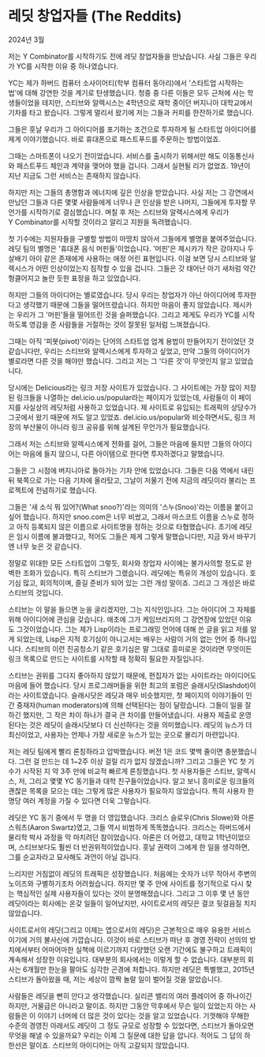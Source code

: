 # 레딧 창업자들 (The Reddits)

2024년 3월

저는 Y Combinator를 시작하기도 전에 레딧 창업자들을 만났습니다. 사실 그들은 우리가 YC를 시작한 이유 중 하나였습니다.

YC는 제가 하버드 컴퓨터 소사이어티(학부 컴퓨터 동아리)에서 '스타트업 시작하는 법'에 대해 강연한 것을 계기로 탄생했습니다. 청중 중 다른 이들은 모두 근처에 사는 학생들이었을 테지만, 스티브와 알렉시스는 4학년으로 재학 중이던 버지니아 대학교에서 기차를 타고 왔습니다. 그렇게 멀리서 왔기에 저는 그들과 커피를 한잔하기로 했습니다.

그들은 훗날 우리가 그 아이디어를 포기하는 조건으로 투자하게 될 스타트업 아이디어를 제게 이야기했습니다. 바로 휴대폰으로 패스트푸드를 주문하는 방법이었죠.

그때는 스마트폰이 나오기 전이었습니다. 서비스를 출시하기 위해서만 해도 이동통신사와 패스트푸드 체인과 계약을 맺어야 했을 겁니다. 그래서 실현될 리가 없었죠. 19년이 지난 지금도 그런 서비스는 존재하지 않습니다.

하지만 저는 그들의 총명함과 에너지에 깊은 인상을 받았습니다. 사실 저는 그 강연에서 만났던 그들과 다른 몇몇 사람들에게 너무나 큰 인상을 받은 나머지, 그들에게 투자할 무언가를 시작하기로 결심했습니다. 며칠 후 저는 스티브와 알렉시스에게 우리가 Y Combinator를 시작할 것이라고 알리고 지원을 독려했습니다.

첫 기수에는 지원자들을 구별할 방법이 마땅치 않아서 그들에게 별명을 붙여주었습니다. 레딧 팀의 별명은 '휴대폰 음식 머핀들'이었습니다. '머핀'은 제시카가 작은 강아지나 두 살배기 아이 같은 존재에게 사용하는 애정 어린 표현입니다. 이걸 보면 당시 스티브와 알렉시스가 어떤 인상이었는지 짐작할 수 있을 겁니다. 그들은 갓 태어난 아기 새처럼 약간 헝클어지고 놀란 듯한 표정을 하고 있었습니다.

하지만 그들의 아이디어는 별로였습니다. 당시 우리는 창업자가 아닌 아이디어에 투자한다고 생각했기 때문에 그들을 떨어뜨렸습니다. 하지만 마음이 좋지 않았습니다. 제시카는 우리가 그 '머핀'들을 떨어뜨린 것을 슬퍼했습니다. 그리고 제게도 우리가 YC를 시작하도록 영감을 준 사람들을 거절하는 것이 잘못된 일처럼 느껴졌습니다.

그때는 아직 '피봇(pivot)'이라는 단어의 스타트업 업계 용법이 만들어지기 전이었던 것 같습니다만, 우리는 스티브와 알렉시스에게 투자하고 싶었고, 만약 그들의 아이디어가 별로라면 다른 것을 해야만 했습니다. 그리고 저는 그 '다른 것'이 무엇인지 알고 있었습니다.

당시에는 Delicious라는 링크 저장 사이트가 있었습니다. 그 사이트에는 가장 많이 저장된 링크들을 나열하는 del.icio.us/popular라는 페이지가 있었는데, 사람들이 이 페이지를 사실상의 레딧처럼 사용하고 있었습니다. 제 사이트로 유입되는 트래픽의 상당수가 그곳에서 왔기 때문에 저도 알고 있었죠. del.icio.us/popular와 비슷하면서도, 링크 저장의 부산물이 아니라 링크 공유를 위해 설계된 무언가가 필요했습니다.

그래서 저는 스티브와 알렉시스에게 전화를 걸어, 그들은 마음에 들지만 그들의 아이디어는 마음에 들지 않으니, 다른 아이템으로 한다면 투자하겠다고 말했습니다.

그들은 그 시점에 버지니아로 돌아가는 기차 안에 있었습니다. 그들은 다음 역에서 내린 뒤 북쪽으로 가는 다음 기차에 올라탔고, 그날이 저물기 전에 지금의 레딧이라 불리는 프로젝트에 전념하기로 했습니다.

그들은 '새 소식 뭐 있어?(What snoo?)'라는 의미의 '스누(Snoo)'라는 이름을 붙이고 싶어 했습니다. 하지만 snoo.com은 너무 비쌌고, 그래서 마스코트 이름을 스누로 정하고 아직 등록되지 않은 이름으로 사이트명을 정하는 것으로 타협했습니다. 초기에 레딧은 임시 이름에 불과했다고, 적어도 그들은 제게 그렇게 말했습니다만, 지금 와서 바꾸기엔 너무 늦은 것 같습니다.

정말로 위대한 모든 스타트업이 그렇듯, 회사와 창업자 사이에는 불가사의할 정도로 완벽한 조화가 있습니다. 특히 스티브가 그랬습니다. 레딧에는 특유의 개성이 있습니다. 호기심 많고, 회의적이며, 즐길 준비가 되어 있는 그런 개성 말이죠. 그리고 그 개성은 바로 스티브의 것입니다.

스티브는 이 말을 들으면 눈을 굴리겠지만, 그는 지식인입니다. 그는 아이디어 그 자체를 위해 아이디어에 관심을 갖습니다. 애초에 그가 케임브리지의 그 강연장에 있었던 이유도 그것이었습니다. 그는 제가 Lisp이라는 프로그래밍 언어에 대해 쓴 글을 읽고 저를 알게 되었는데, Lisp은 지적 호기심이 아니고서는 배우는 사람이 거의 없는 언어 중 하나입니다. 스티브의 이런 진공청소기 같은 호기심은 말 그대로 흥미로운 것이라면 무엇이든 링크 목록으로 만드는 사이트를 시작할 때 정확히 필요한 자질입니다.

스티브는 권위를 그다지 좋아하지 않았기 때문에, 편집자가 없는 사이트라는 아이디어도 마음에 들어 했습니다. 당시 프로그래머들을 위한 최고의 포럼은 슬래시닷(Slashdot)이라는 사이트였습니다. 슬래시닷은 레딧과 매우 비슷했지만, 첫 페이지의 이야기들이 인간 중재자(human moderators)에 의해 선택된다는 점이 달랐습니다. 그들이 일을 잘하긴 했지만, 그 작은 차이 하나가 결국 큰 차이를 만들어냈습니다. 사용자 제출로 운영된다는 것은 레딧이 슬래시닷보다 더 신선하다는 것을 의미했습니다. 레딧의 뉴스가 더 최신이었고, 사용자는 언제나 가장 새로운 뉴스가 있는 곳으로 몰리기 마련입니다.

저는 레딧 팀에게 빨리 론칭하라고 압박했습니다. 버전 1은 코드 몇백 줄이면 충분했습니다. 그런 걸 만드는 데 1~2주 이상 걸릴 리가 없지 않겠습니까? 그리고 그들은 YC 첫 기수가 시작된 지 약 3주 만에 비교적 빠르게 론칭했습니다. 첫 사용자들은 스티브, 알렉시스, 저, 그리고 몇몇 YC 동기들과 대학 친구들이었습니다. 알고 보니 흥미로운 링크들의 괜찮은 목록을 모으는 데는 그렇게 많은 사용자가 필요하지 않았습니다. 특히 사용자 한 명당 여러 계정을 가질 수 있다면 더욱 그렇습니다.

레딧은 YC 동기 중에서 두 명을 더 영입했습니다. 크리스 슬로우(Chris Slowe)와 아론 스워츠(Aaron Swartz)였고, 그들 역시 비범하게 똑똑했습니다. 크리스는 하버드에서 물리학 박사 과정을 막 마치려던 참이었습니다. 아론은 더 어렸고, 대학교 1학년이었으며, 스티브보다도 훨씬 더 반권위적이었습니다. 훗날 권력이 그에게 한 일을 생각하면, 그를 순교자라고 묘사해도 과언이 아닐 겁니다.

느리지만 거침없이 레딧의 트래픽은 성장했습니다. 처음에는 숫자가 너무 작아서 주변의 노이즈와 구별하기조차 어려웠습니다. 하지만 몇 주 안에 사이트를 정기적으로 다시 찾는 핵심적인 실제 사용자들이 있다는 것이 분명해졌습니다. 그리고 그 이후 몇 년 동안 레딧이라는 회사에는 온갖 일들이 일어났지만, 사이트로서의 레딧은 결코 뒷걸음질 치지 않았습니다.

사이트로서의 레딧(그리고 이제는 앱으로서의 레딧)은 근본적으로 매우 유용한 서비스이기에 거의 불사신에 가깝습니다. 이것이 바로 스티브가 떠난 후 경영 전략이 선의의 방치에서부터 어마어마한 실책에 이르기까지 다양했던 오랜 기간에도 불구하고 트래픽이 계속해서 성장한 이유입니다. 대부분의 회사에서는 이렇게 할 수 없습니다. 대부분의 회사는 6개월만 한눈을 팔아도 심각한 곤경에 처합니다. 하지만 레딧은 특별했고, 2015년 스티브가 돌아왔을 때, 저는 세상이 깜짝 놀랄 일이 벌어질 것을 알았습니다.

사람들은 레딧을 뻔히 안다고 생각했습니다. 실리콘 밸리의 여러 플레이어 중 하나이긴 하지만, 거물급은 아니라고 말이죠. 하지만 그동안 막후에서 무슨 일이 있었는지 아는 사람들은 이 이야기 너머에 더 많은 것이 있다는 것을 알고 있었습니다. 기껏해야 무해한 수준의 경영진 아래서도 레딧이 그 정도 규모로 성장할 수 있었다면, 스티브가 돌아오면 무엇을 해낼 수 있을까요? 우리는 이제 그 질문에 대한 답을 압니다. 적어도 그 답의 하한선은 말이죠. 스티브의 아이디어는 아직 고갈되지 않았습니다.